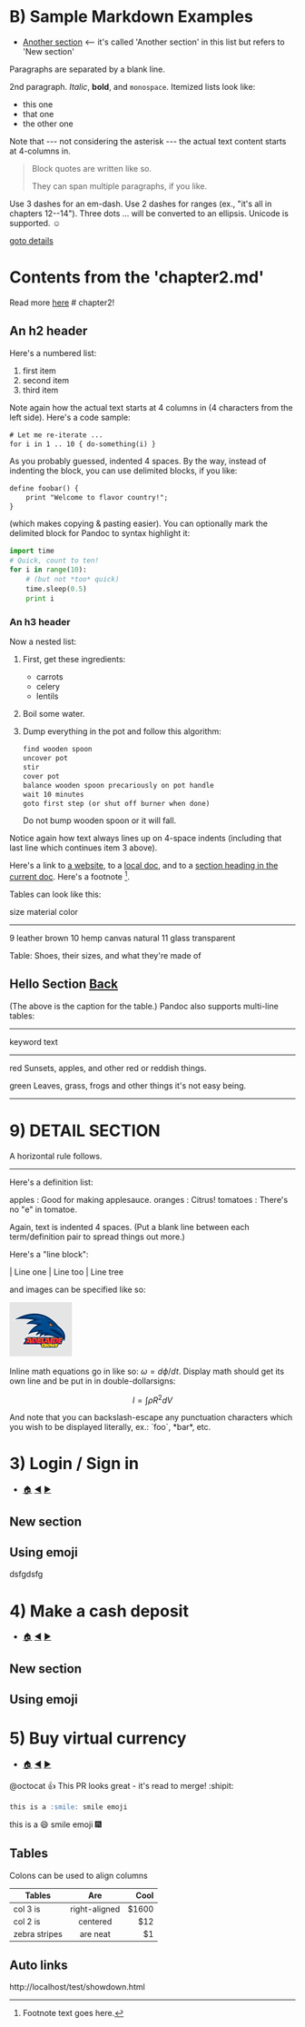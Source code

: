 
B) Sample Markdown Examples
===========================

* [Another section](#new-section)    <-- it's called 'Another section' in this list but refers to 'New section'



Paragraphs are separated by a blank line.

2nd paragraph. *Italic*, **bold**, and `monospace`. Itemized lists
look like:

  * this one
  * that one
  * the other one

Note that --- not considering the asterisk --- the actual text
content starts at 4-columns in.

> Block quotes are
> written like so.
>
> They can span multiple paragraphs,
> if you like.

Use 3 dashes for an em-dash. Use 2 dashes for ranges (ex., "it's all
in chapters 12--14"). Three dots ... will be converted to an ellipsis.
Unicode is supported. ☺


[goto details](#detail-section)

# Contents from the 'chapter2.md'

Read more [here](faqs/readmd.html?fileToRender='chapter2.md') # chapter2!

An h2 header
------------

Here's a numbered list:

 1. first item
 2. second item
 3. third item

Note again how the actual text starts at 4 columns in (4 characters
from the left side). Here's a code sample:

    # Let me re-iterate ...
    for i in 1 .. 10 { do-something(i) }

As you probably guessed, indented 4 spaces. By the way, instead of
indenting the block, you can use delimited blocks, if you like:

~~~
define foobar() {
    print "Welcome to flavor country!";
}
~~~

(which makes copying & pasting easier). You can optionally mark the
delimited block for Pandoc to syntax highlight it:

~~~python
import time
# Quick, count to ten!
for i in range(10):
    # (but not *too* quick)
    time.sleep(0.5)
    print i
~~~



### An h3 header ###

Now a nested list:

 1. First, get these ingredients:

      * carrots
      * celery
      * lentils

 2. Boil some water.

 3. Dump everything in the pot and follow
    this algorithm:

        find wooden spoon
        uncover pot
        stir
        cover pot
        balance wooden spoon precariously on pot handle
        wait 10 minutes
        goto first step (or shut off burner when done)

    Do not bump wooden spoon or it will fall.

Notice again how text always lines up on 4-space indents (including
that last line which continues item 3 above).

Here's a link to [a website](http://foo.bar), to a [local
doc](local-doc.html), and to a [section heading in the current
doc](#an-h2-header). Here's a footnote [^1].

[^1]: Footnote text goes here.

Tables can look like this:

size  material      color
----  ------------  ------------
9     leather       brown
10    hemp canvas   natural
11    glass         transparent

Table: Shoes, their sizes, and what they're made of

## Hello Section<a name="hello"></a> [Back](#toc)  
(The above is the caption for the table.) Pandoc also supports
multi-line tables:

--------  -----------------------
keyword   text
--------  -----------------------
red       Sunsets, apples, and
          other red or reddish
          things.

green     Leaves, grass, frogs
          and other things it's
          not easy being.
--------  -----------------------
# <a name="detail-section"></a> 9) DETAIL SECTION

A horizontal rule follows.

***

Here's a definition list:

apples
  : Good for making applesauce.
oranges
  : Citrus!
tomatoes
  : There's no "e" in tomatoe.

Again, text is indented 4 spaces. (Put a blank line between each
term/definition pair to spread things out more.)

Here's a "line block":

| Line one
|   Line too
| Line tree

and images can be specified like so:

![example image](faqs/example-image.jpg "An exemplary image")

Inline math equations go in like so: $\omega = d\phi / dt$. Display
math should get its own line and be put in in double-dollarsigns:

$$I = \int \rho R^{2} dV$$

And note that you can backslash-escape any punctuation characters
which you wish to be displayed literally, ex.: \`foo\`, \*bar\*, etc.

<div id="hello-world"/>



# <a name="3-login"></a> 3) Login / Sign in
* [:house:](#toc) 
[:arrow_backward:](#2-registration) 
[:arrow_forward:](#4-cash-deposit) 

## New section <a name="new-section" />

## Using emoji

dsfgdsfg



# <a name="4-cash-deposit"></a> 4) Make a cash deposit
* [:house:](#toc) 
[:arrow_backward:](#3-login) 
[:arrow_forward:](#5-buy-vcash) 

## New section <a name="new-section" />

## Using emoji






# <a name="5-buy-vcash"></a> 5) Buy virtual currency
* [:house:](#toc) 
[:arrow_backward:](#4-cash-deposit) 
[:arrow_forward:](#6-select-plan) 


@octocat :+1: This PR looks great - it's read to merge! :shipit:

```md
this is a :smile: smile emoji
```

this is a :smile: smile emoji
:fireworks:

## Tables

Colons can be used to align columns

| Tables    | Are   | Cool |
| --------- |:-----:| ----:|
| col 3 is  | right-aligned | $1600 |
| col 2 is  | centered      | $12 |
| zebra stripes  | are neat | $1 |

## Auto links

http://localhost/test/showdown.html
